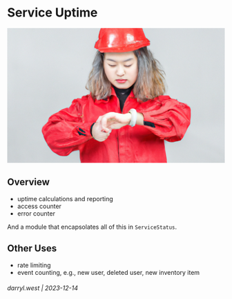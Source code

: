 # Service Uptime

![service updatime](./uptime-logo.png)

## Overview

* uptime calculations and reporting
* access counter
* error counter

And a module that encapsolates all of this in `ServiceStatus`.  

## Other Uses

* rate limiting
* event counting, e.g., new user, deleted user, new inventory item


###### darryl.west | 2023-12-14
